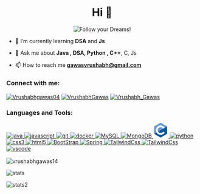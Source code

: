 <h1 align="center">Hi 👋</h1>
<div align="center"> 
  <img width="400" src="https://readme-typing-svg.herokuapp.com?font=JetBrains+Mono&weight=600&size=30&duration=1800&color=717bad&width=535&lines=Hi,+I'm+Vrushabh;I'm+an+Web+Developer;Tech:+Java+Python+Cpp;+I+love+DSA;Checkout+my+Projects;WBU?;let's+Connect!"  alt="Follow your Dreams!"/>
</div>
<!--05a5ad, 3a67d6, 6156b0-->

<!--
<p align="left"> <img src="https://komarev.com/ghpvc/?username=vrushabhgawas14&label=Profile%20views&color=3a67d6&style=flat" alt="vrushabhgawas14" /> </p>

<p align="left"> <a href="https://twitter.com/Vrushabhgawas04" target="blank"><img src="https://img.shields.io/twitter/follow/Vrushabhgawas04?logo=twitter&style=for-the-badge" alt="Vrushabhgawas04" /></a> </p>
-->

- 🌱 I’m currently learning **DSA** and **Js**

- 💬 Ask me about **Java , DSA, Python , C++**, C, Js

- 📫 How to reach me **gawasvrushabh@gmail.com**

<h3 align="left">Connect with me:</h3>
<p align="left">
<a href="https://twitter.com/Vrushabhgawas04" target="_blank"><img align="center" src="https://raw.githubusercontent.com/rahuldkjain/github-profile-readme-generator/master/src/images/icons/Social/twitter.svg" alt="Vrushabhgawas04" height="30" width="40" /></a>
<a href="https://linkedin.com/in/vrushabhgawas" target="_blank"><img align="center" src="https://raw.githubusercontent.com/rahuldkjain/github-profile-readme-generator/master/src/images/icons/Social/linked-in-alt.svg" alt="VrushabhGawas" height="30" width="40" /></a>
<a href="https://instagram.com/vrushabh_gawas" target="_blank"><img align="center" src="https://raw.githubusercontent.com/rahuldkjain/github-profile-readme-generator/master/src/images/icons/Social/instagram.svg" alt="Vrushabh_Gawas" height="30" width="40" /></a>
</p>

<h3 align="left">Languages and Tools:</h3>
<p align="left"> 
<a href="https://www.java.com" target="_blank" rel="noreferrer"> <img src="https://www.vectorlogo.zone/logos/java/java-icon.svg" alt="java" width="40" height="40"/> </a>
<a href="https://javascript.com/" target="_blank" rel="noreferrer"> <img src="https://www.vectorlogo.zone/logos/javascript/javascript-icon.svg" alt="javascript" width="40" height="40"/> </a>
<a href="https://git-scm.com/" target="_blank" rel="noreferrer"> <img src="https://www.vectorlogo.zone/logos/git-scm/git-scm-icon.svg" alt="git" width="40" height="40"/> </a>
<a href="https://www.docker.com" target="_blank" rel="noreferrer"> <img src="https://www.vectorlogo.zone/logos/docker/docker-official.svg" alt="docker" width="50" height="40"/> </a> 
<a href="https://www.mysql.com/" target="_blank" rel="noreferrer"> <img src="https://www.vectorlogo.zone/logos/mysql/mysql-official.svg" alt="MySQL" width="60" height="40"/> </a>
<a href="https://www.mongodb.com/" target="_blank" rel="noreferrer"> <img src="https://www.vectorlogo.zone/logos/mongodb/mongodb-icon.svg" alt="MongoDB" width="40" height="40"/> </a>
<a href="https://www.cprogramming.com/" rel="noreferrer"> <img src="https://raw.githubusercontent.com/devicons/devicon/master/icons/c/c-original.svg" alt="c" width="40" height="40"/> </a> 
<a href="https://python.org/" target="_blank" rel="noreferrer"> <img src="https://www.vectorlogo.zone/logos/python/python-icon.svg" alt="python" width="40" height="40"/> </a>
<a href="https://www.w3schools.com/css/" target="_blank" rel="noreferrer"> <img src="https://www.vectorlogo.zone/logos/w3_css/w3_css-icon.svg" alt="css3" width="40" height="40"/> </a>
<a href="https://www.w3.org/html/" target="_blank" rel="noreferrer"> <img src="https://www.vectorlogo.zone/logos/w3_html5/w3_html5-icon.svg" alt="html5" width="40" height="40"/> </a> 
<a href="https://getbootstrap.com/" target="_blank" rel="noreferrer"> <img src="https://www.vectorlogo.zone/logos/getbootstrap/getbootstrap-icon.svg" alt="BootStrap" width="40" height="40"/> </a>
<a href="https://spring.io/projects/spring-boot/" target="_blank" rel="noreferrer"> <img src="https://www.vectorlogo.zone/logos/springio/springio-icon.svg" alt="Spring" width="40" height="40"/> </a>
<a href="https://tailwindcss.com/" target="_blank" rel="noreferrer"> <img src="https://www.vectorlogo.zone/logos/tailwindcss/tailwindcss-icon.svg" alt="TailwindCss" width="40" height="40"/> </a>
<a href="https://www.markdownguide.org/" target="_blank" rel="noreferrer"> <img src="https://www.vectorlogo.zone/logos/commonmark/commonmark-icon.svg" alt="TailwindCss" width="40" height="40"/> </a>
<a href="https://code.visualstudio.com/"> <img src="https://img.icons8.com/color/2x/visual-studio-code-2019.png" alt="vscode" width="40" height="40" /> </a>
</p>
<!--Source SanjaySargam -->

<p><img align="center" src="https://github-readme-streak-stats.herokuapp.com/?user=vrushabhgawas14&theme=dark" alt="vrushabhgawas14" /></p>

![stats](https://github-readme-stats.vercel.app/api?username=vrushabhgawas14&theme=dark&show_icons=true&title_color=ffffff&text_color=4AB197&icon_color=c9cacc) 

![stats2](https://github-readme-stats.vercel.app/api/top-langs/?username=vrushabhgawas14&theme=dark&hide_border=false&include_all_commits=true&count_private=true&layout=compact)

